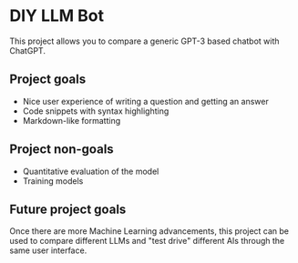 # DIY LLM Bot

This project allows you to compare a generic GPT-3 based chatbot with ChatGPT.

## Project goals

- Nice user experience of writing a question and getting an answer
- Code snippets with syntax highlighting
- Markdown-like formatting

## Project non-goals

- Quantitative evaluation of the model
- Training models

## Future project goals

Once there are more Machine Learning advancements, this project can be used to compare different LLMs and "test drive" different AIs through the same user interface.
